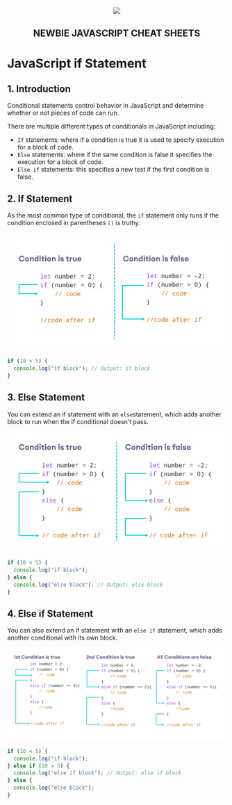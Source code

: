 <p  align="center">
    <img src="../assets/img/icon.jpg"/>
</p>
<h2 align="center"><strong>NEWBIE JAVASCRIPT CHEAT SHEETS</strong></h2>

# JavaScript if Statement

## 1. Introduction

Conditional statements control behavior in JavaScript and determine whether or not pieces of code can run.

There are multiple different types of conditionals in JavaScript including:

- `If` statements: where if a condition is true it is used to specify execution for a block of code.
- `Else` statements: where if the same condition is false it specifies the execution for a block of code.
- `Else if` statements: this specifies a new test if the first condition is false.

## 2. If Statement

As the most common type of conditional, the `if` statement only runs if the condition enclosed in parentheses `()` is truthy.

<p align="center">
  <img src="../../assets/img/conditionals/js-if-statement.png" alt="drawing" width="500"/>
</p>

```js
if (10 > 5) {
  console.log("if block"); // Output: if block
}
```

## 3. Else Statement

You can extend an if statement with an `else`statement, which adds another block to run when the if conditional doesn’t pass.

<p align="center">
  <img src="../../assets/img/conditionals/js-if-else-statement.png" alt="drawing" width="500"/>
</p>

```js
if (10 < 5) {
  console.log("if block");
} else {
  console.log("else block"); // Output: else block
}
```

## 4. Else if Statement

You can also extend an if statement with an `else if` statement, which adds another conditional with its own block.

<p align="center">
  <img src="../../assets/img/conditionals/js-if-else-if-statement.png" alt="drawing" width="750"/>
</p>

```js
if (10 < 5) {
  console.log("if block");
} else if (10 > 5) {
  console.log("else if block"); // Output: else if block
} else {
  console.log("else block");
}
```
